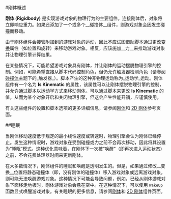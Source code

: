 #刚体概述

__刚体 (Rigidbody)__ 是实现游戏对象的物理行为的主要组件。连接刚体后，对象将立即响应重力。如果还添加了一个或多个__碰撞体__组件，则游戏对象会因发生碰撞而移动。

由于刚体组件会接管附加到的游戏对象的运动，因此不应试图借助脚本通过更改[变换](class-Transform.html)属性（如位置和旋转）来移动游戏对象。相反，应该施加__力__来推动游戏对象并让物理引擎计算结果。

在某些情况下，可能希望游戏对象具有刚体，并让刚体的运动摆脱物理引擎的控制。例如，可能希望直接从脚本代码控制角色，但仍允许触发器检测角色（请参阅[碰撞体](CollidersOverview.html)主题下的_触发器_）。脚本产生的这种非物理运动称为_运动学_运动。刚体组件有一个名为 __Is Kinematic__ 的属性，该属性可以让刚体摆脱物理引擎的控制，并允许通过脚本以运动学方式来移动刚体。可以通过脚本来更改 __Is Kinematic__ 的值，从而为某个对象开启和关闭物理引擎，但这会产生性能开销，应谨慎使用。

有关这些组件的设置和脚本选项的更多详细信息，请参阅[刚体](class-Rigidbody.html)和 [2D 刚体](class-Rigidbody2D.html)参考页面。

##睡眠

当刚体移动速度低于规定的最小线性速度或转速时，物理引擎会认为刚体已经停止。发生这种情况时，游戏对象在受到碰撞或力之前不会再次移动，因此将其设置为“睡眠”模式。这种优化意味着，在刚体下一次被“唤醒”（即再次进入运动状态）之前，不会花费处理器时间来更新刚体。

在大多数情况下，刚体组件的睡眠和唤醒是透明发生的。但是，如果通过修改__变换__位置将静态碰撞体（即，没有刚体的碰撞体）移入游戏对象或远离游戏对象，则可能无法唤醒游戏对象。这种情况下可能会导致问题，例如，已经从刚体游戏对象下面移走地板时，刚体游戏对象会悬在空中。在这种情况下，可以使用 `WakeUp` 函数显式唤醒游戏对象。有关睡眠的更多信息，请参阅[刚体](class-Rigidbody.html)和 [2D 刚体](class-Rigidbody2D.html)组件页面。
